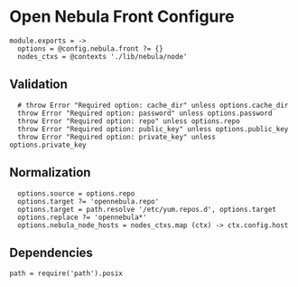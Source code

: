 
# Open Nebula Front Configure

    module.exports = ->
      options = @config.nebula.front ?= {}
      nodes_ctxs = @contexts './lib/nebula/node'

## Validation

      # throw Error "Required option: cache_dir" unless options.cache_dir
      throw Error "Required option: password" unless options.password
      throw Error "Required option: repo" unless options.repo
      throw Error "Required option: public_key" unless options.public_key
      throw Error "Required option: private_key" unless options.private_key

## Normalization

      options.source = options.repo
      options.target ?= 'opennebula.repo'
      options.target = path.resolve '/etc/yum.repos.d', options.target
      options.replace ?= 'opennebula*'
      options.nebula_node_hosts = nodes_ctxs.map (ctx) -> ctx.config.host

## Dependencies

    path = require('path').posix
